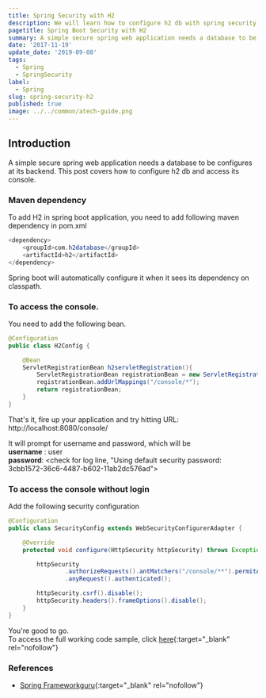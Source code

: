 ```yaml
---
title: Spring Security with H2
description: We will learn how to configure h2 db with spring security and access its console.
pagetitle: Spring Boot Security with H2
summary: A simple secure spring web application needs a database to be configures at its backend. This post covers step by step how to configure h2 db and access its console.
date: '2017-11-19'
update_date: '2019-09-08'
tags:
  - Spring
  - SpringSecurity
label:
  - Spring
slug: spring-security-h2
published: true
image: ../../common/atech-guide.png
---
```


## Introduction 

A simple secure spring web application needs a database to be configures at its backend. This post covers how to configure h2 db and access its console.

### Maven dependency

To add H2 in spring boot application, you need to add following maven dependency in pom.xml

```java
<dependency>
    <groupId>com.h2database</groupId>
    <artifactId>h2</artifactId>
</dependency>
```

Spring boot will automatically configure it when it sees its dependency on classpath.

### To access the console. 
You need to add the following bean.

```java
@Configuration
public class H2Config {

    @Bean
    ServletRegistrationBean h2servletRegistration(){
        ServletRegistrationBean registrationBean = new ServletRegistrationBean( new WebServlet());
        registrationBean.addUrlMappings("/console/*");
        return registrationBean;
    }
}
```

That's it, fire up your application and try hitting URL: http://localhost:8080/console/  

It will prompt for username and password, which will be  
**username** : user  
**password**: <check for log line, "Using default security password: 3cbb1572-36c6-4487-b602-11ab2dc576ad">  

### To access the console without login 
Add the following security configuration

```java
@Configuration
public class SecurityConfig extends WebSecurityConfigurerAdapter {

    @Override
    protected void configure(HttpSecurity httpSecurity) throws Exception {

        httpSecurity
                .authorizeRequests().antMatchers("/console/**").permitAll()
                .anyRequest().authenticated();

        httpSecurity.csrf().disable();
        httpSecurity.headers().frameOptions().disable();
    }
}
```

You're good to go.   
To access the full working code sample, click [here](https://github.com/atechguide/springboot-blog/tree/master/security-h2){:target="_blank" rel="nofollow"}

### References
- [Spring Frameworkguru](https://springframework.guru/using-the-h2-database-console-in-spring-boot-with-spring-security/){:target="_blank" rel="nofollow"}

